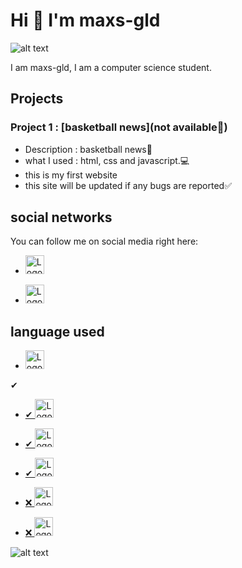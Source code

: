 # Hi 👋 I'm maxs-gld

![alt text](https://img.freepik.com/photos-premium/fond-technologie-abstrait-code-programmation-developpeur-logiciels-script-informatique_34663-31.jpg?size=626&ext=jpg)


I am maxs-gld, I am a computer science student.

## Projects

### Project 1 : [basketball news](not available🚫)
- Description : basketball news🏀
- what I used : html, css and javascript.💻
- this is my first website
- this site will be updated if any bugs are reported✅


## social networks

You can follow me on social media right here:

- <a href="https://twitter.com/max49x2">
  <img src="https://img.freepik.com/vecteurs-premium/icone-carree-du-logo-twitter_444390-7003.jpg?size=626&ext=jpg" alt="Logo de GitHub" width="30" height="30">
</a>

- <a href="https://www.instagram.com/maxs_gld/">
  <img src="https://www.unipile.com/wp-content/uploads/2022/09/logo_instagram.png" alt="Logo de GitHub" width="30" height="30">
</a>

## language used
- <a href="https://www.python.org/"> 
  <img src="https://s3.dualstack.us-east-2.amazonaws.com/pythondotorg-assets/media/community/logos/python-logo-only.png" alt="Logo de Python" width="30" height="30">
</a> ✔

- <a href="https://html.com/"> ✔
  <img src="https://www.freepnglogos.com/uploads/html5-logo-png/html5-logo-html-icons-download-14.png" alt="Logo de HTML" width="30" height="30">
</a>

- <a href="https://javascript.com/"> ✔
  <img src="https://www.freepnglogos.com/uploads/javascript-png/javascript-logo-hq-png-1.png" alt="Logo de Javascript" width="30" height="30">
</a>

- <a href="https://www.w3schools.com/css/"> ✔
  <img src="https://t4.ftcdn.net/jpg/00/83/80/41/360_F_83804148_HsmDsJ4bY3POOhAjGW7ocopVyxXkwb14.jpg" alt="Logo de CSS" width="30" height="30">
</a>

- <a href="https://www.w3schools.com/c/index.php"> ❌
  <img src="https://upload.wikimedia.org/wikipedia/commons/1/18/C_Programming_Language.svg" alt="Logo de C" width="30" height="30">
</a>

- <a href="https://www.w3schools.com/cpp/default.asp"> ❌
  <img src="https://logowik.com/content/uploads/images/321_c.jpg" alt="Logo de C++" width="30" height="30">
</a>

![alt text](https://profile-counter.glitch.me/maxs-gld/count.svg)


